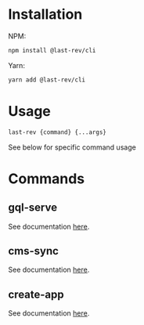 # Installation

NPM:

```bash
npm install @last-rev/cli
```

Yarn:

```bash
yarn add @last-rev/cli
```

# Usage

```bash
last-rev {command} {...args}
```

See below for specific command usage

# Commands

## gql-serve

See documentation [here](src/commands/gql-serve).

## cms-sync

See documentation [here](src/commands/cms-sync).

## create-app

See documentation [here](src/commands/create-app).
